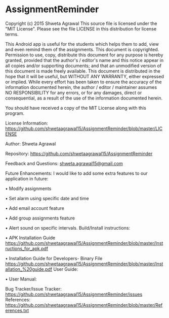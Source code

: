 # AssignmentReminder
Copyright (c) 2015 Shweta Agrawal
This source file is licensed under the "MIT License". Please see the file LICENSE in this distribution for license terms.

This Android app is useful for the students which helps them to add, view and even remind them of the assignments. This document is copyrighted. Permission to use, copy, distribute this document for any purpose is hereby granted, provided that the author's / editor's name and this notice appear in all copies and/or supporting documents; and that an unmodified version of this document is made freely available. This document is distributed in the hope that it will be useful, but WITHOUT ANY WARRANTY, either expressed or implied. While every effort has been taken to ensure the accuracy of the information documented herein, the author / editor / maintainer assumes NO RESPONSIBILITY for any errors, or for any damages, direct or consequential, as a result of the use of the information documented herein.

You should have received a copy of the MIT License along with this program. 

License Information: https://github.com/shwetaagrawal15/AssignmentReminder/blob/master/LICENSE

Author: Shweta Agrawal

Repository: https://github.com/shwetaagrawal15/AssignmentReminder

Feedback and Questions: shweta.agrawal15@gmail.com

Future Enhancements: I would like to add some extra features to our application in future: 

• Modify assignments 

• Set alarm using specific date and time 

• Add email account feature 

• Add group assignments feature

• Alert sound on specific intervals. 
Build/Install instructions:

• APK Installation Guide https://github.com/shwetaagrawal15/AssignmentReminder/blob/master/Instructions_for_apk.pdf 

• Installation Guide for Developers- Binary File https://github.com/shwetaagrawal15/AssignmentReminder/blob/master/Installation_%20guide.pdf 
User Guide: 

• User Manual:

Bug Tracker/Issue Tracker: https://github.com/shwetaagrawal15/AssignmentReminder/issues References: https://github.com/shwetaagrawal15/AssignmentReminder/blob/master/References.txt
